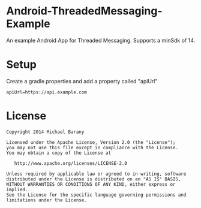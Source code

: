 Android-ThreadedMessaging-Example
=================================
An example Android App for Threaded Messaging. Supports a minSdk of 14.

Setup
=====
Create a gradle.properties and add a property called "apiUrl"
```
apiUrl=https://api.example.com
```

License
=======

    Copyright 2014 Michael Barany

    Licensed under the Apache License, Version 2.0 (the "License");
    you may not use this file except in compliance with the License.
    You may obtain a copy of the License at

       http://www.apache.org/licenses/LICENSE-2.0

    Unless required by applicable law or agreed to in writing, software
    distributed under the License is distributed on an "AS IS" BASIS,
    WITHOUT WARRANTIES OR CONDITIONS OF ANY KIND, either express or implied.
    See the License for the specific language governing permissions and
    limitations under the License.